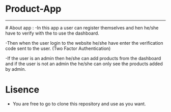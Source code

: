 # Product-App
<hr/>
# About app :
 -In this app a user can register themselves and hen he/she have to verify with the to use the dashboard.

 -Then when the user login to the website he/she have enter the verification code sent to the user. (Two Factor Authentication)

 -If the user is an admin then he/she can add products from the dashboard and if the user is not an admin the he/she can only see the products added by admin.

 # Lisence

 - You are free to go to clone this repository and use as you want. 
